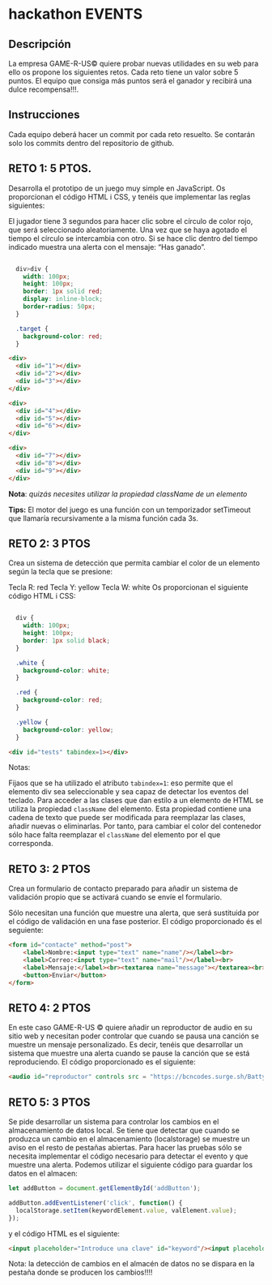 # hackathon EVENTS

## Descripción

La empresa GAME-R-US©️ quiere probar nuevas utilidades en su web para ello os propone los siguientes retos. Cada reto tiene un valor sobre 5 puntos. El equipo que consiga más puntos será el ganador y recibirá una dulce recompensa!!!.

## Instrucciones

Cada equipo deberá hacer un commit por cada reto resuelto. Se contarán solo los commits dentro del repositorio de github.

## RETO 1: 5 PTOS.

Desarrolla el prototipo de un juego muy simple en JavaScript. Os proporcionan el código HTML i CSS, y tenéis que implementar las reglas siguientes:

El jugador tiene 3 segundos para hacer clic sobre el círculo de color rojo, que será seleccionado aleatoriamente.
Una vez que se haya agotado el tiempo el círculo se intercambia con otro.
Si se hace clic dentro del tiempo indicado muestra una alerta con el mensaje: “Has ganado”.

```css

  div>div {
    width: 100px;
    height: 100px;
    border: 1px solid red;
    display: inline-block;
    border-radius: 50px;
  }

  .target {
    background-color: red;
  }
```

```html
<div>
  <div id="1"></div>
  <div id="2"></div>
  <div id="3"></div>
</div>

<div>
  <div id="4"></div>
  <div id="5"></div>
  <div id="6"></div>
</div>

<div>
  <div id="7"></div>
  <div id="8"></div>
  <div id="9"></div>
</div>
```

**Nota**: *quizás necesites utilizar la propiedad className de un elemento*

**Tips:** El motor del juego es una función con un temporizador setTimeout que llamaría recursivamente a la misma función cada 3s.

## RETO 2: 3 PTOS

Crea un sistema de detección que permita cambiar el color de un elemento según la tecla que se presione:

Tecla R: red
Tecla Y: yellow
Tecla W: white
Os proporcionan el siguiente código HTML i CSS:

```css

  div {
    width: 100px;
    height: 100px;
    border: 1px solid black;
  }

  .white {
    background-color: white;
  }

  .red {
    background-color: red;
  }

  .yellow {
    background-color: yellow;
  }
```

```html
<div id="tests" tabindex=1></div>
```

Notas:

Fijaos que se ha utilizado el atributo `tabindex=1`: eso permite que el elemento div sea seleccionable y sea capaz de detectar los eventos del teclado.
Para acceder a las clases que dan estilo a un elemento de HTML se utiliza la propiedad `className` del elemento. Esta propiedad contiene una cadena de texto que puede ser modificada para reemplazar las clases, añadir nuevas o eliminarlas. Por tanto, para cambiar el color del contenedor sólo hace falta reemplazar el `className` del elemento por el que corresponda.

## RETO 3: 2 PTOS

Crea un formulario de contacto preparado para añadir un sistema de validación propio que se activará cuando se envíe el formulario.

Sólo necesitan una función que muestre una alerta, que será sustituida por el código de validación en una fase posterior. El código proporcionado és el seguiente:

```html
<form id="contacte" method="post">
    <label>Nombre:<input type="text" name="name"/></label><br>
    <label>Correo:<input type="text" name="mail"/></label><br>
    <label>Mensaje:</label><br><textarea name="message"></textarea><br>
    <button>Enviar</button>
</form>
```

## RETO 4: 2 PTOS

En este caso GAME-R-US ©️ quiere añadir un reproductor de audio en su sitio web y necesitan poder controlar que cuando se pausa una canción se muestre un mensaje personalizado. Es decir, tenéis que desarrollar un sistema que muestre una alerta cuando se pause la canción que se está reproduciendo. El código proporcionado es el siguiente:

```html
<audio id="reproductor" controls src = "https://bcncodes.surge.sh/Batty-McFaddin-slower.mp3"></audio>
```

## RETO 5: 3 PTOS

Se pide desarrollar un sistema para controlar los cambios en el almacenamiento de datos local. Se tiene que detectar que cuando se produzca un cambio en el almacenamiento (localstorage) se muestre un aviso en el resto de pestañas abiertas.
Para hacer las pruebas sólo se necesita implementar el código necesario para detectar el evento y que muestre una alerta. Podemos utilizar el siguiente código para guardar los datos en el almacen:

```javascript
let addButton = document.getElementById('addButton');

addButton.addEventListener('click', function() {
  localStorage.setItem(keywordElement.value, valElement.value);
});
```

y el código HTML es el siguiente:

```html
<input placeholder="Introduce una clave" id="keyword"/><input placeholder="Introduce un valor" id="value"/><button id="addButton">Add</button>
```

Nota: la detección de cambios en el almacén de datos no se dispara en la pestaña donde se producen los cambios!!!!
